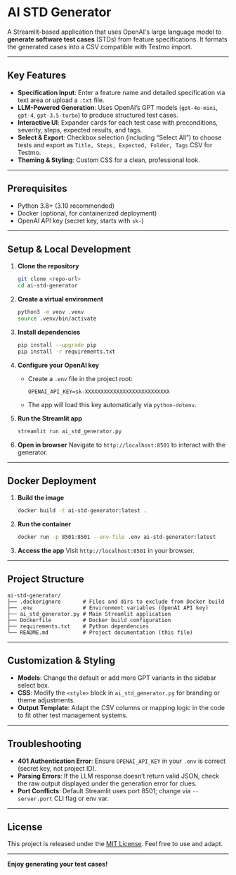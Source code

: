 # AI STD Generator

A Streamlit-based application that uses OpenAI's large language model 
to **generate software test cases** (STDs) from feature specifications. 
It formats the generated cases into a CSV compatible with Testmo import.

---

## Key Features

- **Specification Input**: Enter a feature name and detailed specification via text area or upload a `.txt` file.
- **LLM-Powered Generation**: Uses OpenAI’s GPT models (`gpt-4o-mini`, `gpt-4`, `gpt-3.5-turbo`) to produce structured test cases.
- **Interactive UI**: Expander cards for each test case with preconditions, severity, steps, expected results, and tags.
- **Select & Export**: Checkbox selection (including “Select All”) to choose tests and export as `Title, Steps, Expected, Folder, Tags` CSV for Testmo.
- **Theming & Styling**: Custom CSS for a clean, professional look.

---

## Prerequisites

- Python 3.8+ (3.10 recommended)
- Docker (optional, for containerized deployment)
- OpenAI API key (secret key, starts with `sk-`)

---

## Setup & Local Development

1. **Clone the repository**
   ```bash
   git clone <repo-url>
   cd ai-std-generator
   ```

2. **Create a virtual environment**
   ```bash
   python3 -m venv .venv
   source .venv/bin/activate
   ```

3. **Install dependencies**
   ```bash
   pip install --upgrade pip
   pip install -r requirements.txt
   ```

4. **Configure your OpenAI key**
   - Create a `.env` file in the project root:
     ```dotenv
     OPENAI_API_KEY=sk-XXXXXXXXXXXXXXXXXXXXXXXXXXX
     ```
   - The app will load this key automatically via `python-dotenv`.

5. **Run the Streamlit app**
   ```bash
   streamlit run ai_std_generator.py
   ```

6. **Open in browser**
   Navigate to `http://localhost:8501` to interact with the generator.

---

## Docker Deployment

1. **Build the image**
   ```bash
   docker build -t ai-std-generator:latest .
   ```

2. **Run the container**
   ```bash
   docker run -p 8501:8501 --env-file .env ai-std-generator:latest
   ```

3. **Access the app**
   Visit `http://localhost:8501` in your browser.

---

## Project Structure

```
ai-std-generator/
├── .dockerignore       # Files and dirs to exclude from Docker build
├── .env                # Environment variables (OpenAI API key)
├── ai_std_generator.py # Main Streamlit application
├── Dockerfile          # Docker build configuration
├── requirements.txt    # Python dependencies
└── README.md           # Project documentation (this file)
```

---

## Customization & Styling

- **Models**: Change the default or add more GPT variants in the sidebar select box.
- **CSS**: Modify the `<style>` block in `ai_std_generator.py` for branding or theme adjustments.
- **Output Template**: Adapt the CSV columns or mapping logic in the code to fit other test management systems.

---

## Troubleshooting

- **401 Authentication Error**: Ensure `OPENAI_API_KEY` in your `.env` is correct (secret key, not project ID).
- **Parsing Errors**: If the LLM response doesn’t return valid JSON, check the raw output displayed under the generation error for clues.
- **Port Conflicts**: Default Streamlit uses port 8501; change via `--server.port` CLI flag or env var.

---

## License

This project is released under the [MIT License](LICENSE). Feel free to use and adapt.

---

**Enjoy generating your test cases!**
